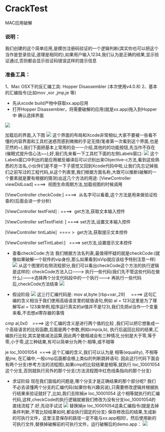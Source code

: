 # CrackTest
MAC应用破解

### 说明：
我们创建的这个简单应用,是模仿注册码验证的一个逻辑判断(其实你也可以把这个当作是登录验证,道理是相同的),如果用户输入1234,我们认为是正确的结果,显示验证通过,否则都会显示验证码错误这样的提示信息

### 准备工具：
1、Mac OSX下的反汇编工具: Hopper Disassembler (本次使用v4.0.8)
2、基本的汇编指令(比如mov ,xor ,jmp,je 等)

- 先从xcode build产物中获取xx.app应用
- 打开Hopper Disassembler，将需要破解的应用(就是xx.app)拖入到Hopper中
确认选择界面

![](https://github.com/wangleihi/CrackTest/416012-c27ea02157e7e413.webp)

加载后的界面,入下图
![](https://github.com/wangleihi/CrackTest/416012-845f123a98be2016.webp)
这个界面的布局和Xcode非常相似,大家不要被一些看不懂的内容界面和工具栏迷惑而感到微微的手足无措(笔者第一次看到这个界面,也是茫然的~),我们下面把基本上常用的会一一介绍,其他的的功能按钮,先当作不存在(催眠式提升信心法~~),好,我们先来看一下工具栏下面的左侧Labels窗口:
![](https://github.com/wangleihi/CrackTest/416012-546cb583bfb1ca2c.webp)
这个Labels窗口中列出的是应用被反编译后可以识别出来Objective-c方法,看到这些熟悉的方法名,小伙伴们是不是一下子感觉又回到Xcode代码中啦,让我们先忘记掉我们之前写过的工程代码,从这个列表里,我们根据方面名称,大致可以推断(破解的一个要素就是要有根据的猜测)出这几个方法的用途:
[ViewController viewDidLoad] ====>  视图生命周期方法,加载视图的时候调用

[ViewController checkCode:] ====>  从名字可以看着,这个方法是用来做验证检查的(后面会进一步分析)

[ViewController textField] : ====>  get方法,获取文本输入控件

[ViewController setTextField: ] ====> set方法,设置文本输入控件

[ViewController tintLable]  ==== >  get方法,获取提示文本控件

[ViewController setTintLabel:]   ====> set方法,设置提示文本控件

- 查看checkCode:方法
我们根据方法名列表,最值得怀疑的就是checkCode:(就像如果破解一个软件的vip身份,那么如果看到isVip就应该给予特别注意一样)
![](https://github.com/wangleihi/CrackTest/416012-cc9ceb9dff03b2ea.webp)
从这个图里的右侧流程部分,我们可以看出checkCode这个方法的执行逻辑是这样的:
checkCode方法入口---> 执行一些代码(我们先不管这些代码在做什么)--->选择两个分支代码段中的一个执行---> 再执行一些代码后,checkCode方法结束
![](https://github.com/wangleihi/CrackTest/416012-c13579b7a2f3fe05.webp)

- 假设阶段
![](https://github.com/wangleihi/CrackTest/416012-1a962a45645ff52a.webp)
这三行汇编代码是:
mov al,byte [rbp+var_29]     ====> 这句汇编的含义相当于我们使用高级语言里的赋值语句,例如 al = 123(这里是为了理解写al = 123来举例,程序运行真实的al值并不是123),我们先把al当作一个变量来看,不去想al寄存器的事情

cmp al,0x0    ====> 这个汇编的含义是进行两个值的比较 ,我们可以把它想象成一个高级语言的比较函数,后面是两个参数,例如cmp(a,b), 执行后返回比较的结果,汇编执行比较,其实是做减法运算,因此两个数相减会有三种情况,分别是大于零,等于零,小于零,这三种结果,有可以简单分为两个:相等,或不相等

je loc_10001054  ====> 这个汇编的含义,我们可以认为是 相等(equality), 不相等是jne, 在汇编中,一般cmp后面都会根上类似的判断跳转语句. 因此这行代码下面会有两个分支(参考方法的流程图),如果cmp的比较结果是相等,就执行 loc_10001054 这个分支,否则就执行另外的那个分支(方法流程图中红色线条指向的那个分支)

- 求证阶段
现在我们面临的问题是,哪个分支才是正确结果的那个部分呢?
我们不必去读懂两个分支的汇编代码(如果你有兴趣另说),只需要修改逻辑并根据执行结果来验证就好了,比如,我们去除掉je loc_10001054 这个相等就执行的汇编代码,这样,checkCode的执行逻辑就被我们修改为没有分支loc_10001054的直线流程了.好,先动手试试
![](https://github.com/wangleihi/CrackTest/416012-435a84225d40f88e.webp)
替换掉je loc_10001054这条汇编指令(就是去掉条件判断,不管比较结果如何,都会执行固定的分支)
保存修改后的结果,生成新的可执行文件，这里注意保存的路径一定不能与xx.app相同!，然后使用新的可执行文件,替换掉破解前的可执行文件，运行破解后的demo.app：
![](https://github.com/wangleihi/CrackTest/416012-089c0490c03cf889.webp)